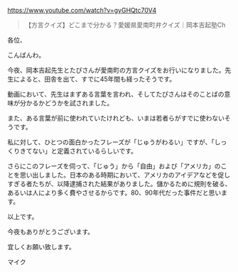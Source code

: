 https://www.youtube.com/watch?v=gyGHQtc70V4

> 【方言クイズ】どこまで分かる？愛媛県愛南町弁クイズ｜岡本吉起塾Ch

各位、

こんばんわ。

今夜、岡本吉起先生とたぴさんが愛南町の方言クイズをお行いになりました。先生によると、田舎を出て、すでに45年間も経ったそうです。

動画において、先生はまずある言葉を言われ、そしてたぴさんはそのことばの意味が分かるかどうかを試されました。

また、ある言葉が前に使われていたけれども、いまは若者らがすでに使わないそうです。

私に対して、ひとつの面白かったフレーズが「じゅうがわるい」ですが、「しっくりきてない」と定義されているらしいです。

さらにこのフレーズを伺って、「じゅう」から「自由」および「アメリカ」のことを思い出しました。日本のある時期において、アメリカのアイデアなどを促しすぎる者たちが、以降逮捕された結果がありました。儲かるために規則を破る、あるいは人により多く費やさせるからです。80、90年代だった事件だと思います。

以上です。

今夜もありがとうございます。

宜しくお願い致します。

マイク

